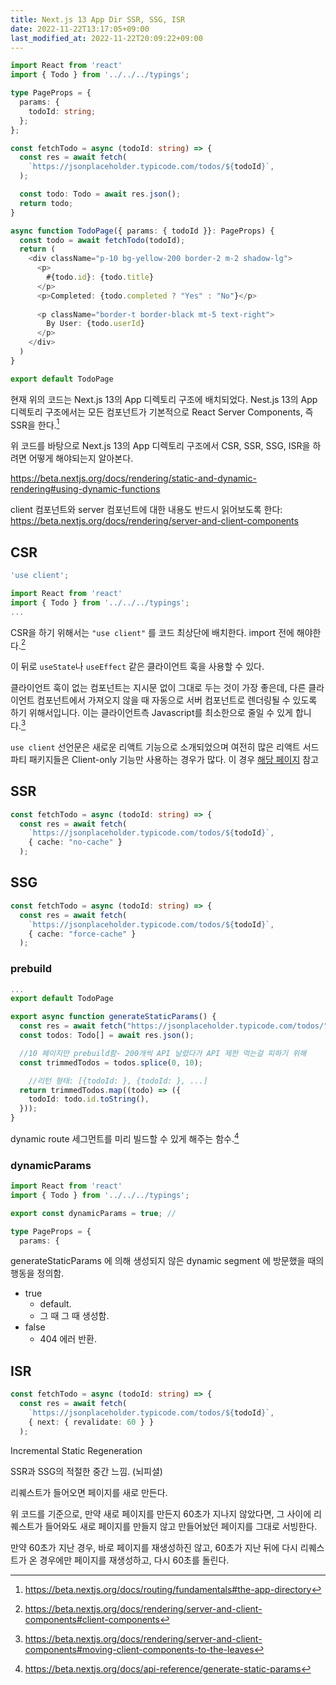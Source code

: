 ```yaml
---
title: Next.js 13 App Dir SSR, SSG, ISR
date: 2022-11-22T13:17:05+09:00
last_modified_at: 2022-11-22T20:09:22+09:00
---
```


```ts
import React from 'react'
import { Todo } from '../../../typings';

type PageProps = {
  params: {
    todoId: string;
  };
};

const fetchTodo = async (todoId: string) => {
  const res = await fetch(
    `https://jsonplaceholder.typicode.com/todos/${todoId}`,
  );

  const todo: Todo = await res.json();
  return todo; 
}

async function TodoPage({ params: { todoId }}: PageProps) {
  const todo = await fetchTodo(todoId);
  return (
    <div className="p-10 bg-yellow-200 border-2 m-2 shadow-lg">
      <p>
        #{todo.id}: {todo.title}
      </p>
      <p>Completed: {todo.completed ? "Yes" : "No"}</p>
      
      <p className="border-t border-black mt-5 text-right">
        By User: {todo.userId}
      </p>
    </div>
  )
}

export default TodoPage
```

현재 위의 코드는 Next.js 13의 App 디렉토리 구조에 배치되었다. Nest.js 13의 App 디렉토리 구조에서는 모든 컴포넌트가 기본적으로 React Server Components, 즉 SSR을 한다.[^default-ssr]

[^default-ssr]: https://beta.nextjs.org/docs/routing/fundamentals#the-app-directory

위 코드를 바탕으로 Next.js 13의 App 디렉토리 구조에서 CSR, SSR, SSG, ISR을 하려면 어떻게 해야되는지 알아본다.

https://beta.nextjs.org/docs/rendering/static-and-dynamic-rendering#using-dynamic-functions

client 컴포넌트와 server 컴포넌트에 대한 내용도 반드시 읽어보도록 한다: https://beta.nextjs.org/docs/rendering/server-and-client-components

## CSR

```ts
'use client';

import React from 'react'
import { Todo } from '../../../typings';
...
```

CSR을 하기 위해서는 `"use client"` 를 코드 최상단에 배치한다. import 전에 해야한다.[^csr]

[^csr]: https://beta.nextjs.org/docs/rendering/server-and-client-components#client-components

이 뒤로 `useState`나 `useEffect` 같은 클라이언트 훅을 사용할 수 있다.

클라이언트 훅이 없는 컴포넌트는 지시문 없이 그대로 두는 것이 가장 좋은데, 다른 클라이언트 컴포넌트에서 가져오지 않을 때 자동으로 서버 컴포넌트로 렌더링될 수 있도록 하기 위해서입니다. 이는 클라이언트측 Javascript를 최소한으로 줄일 수 있게 합니다.[^csr-leaves]

`use client` 선언문은 새로운 리액트 기능으로 소개되었으며 여전히 많은 리액트 서드 파티 패키지들은 Client-only 기능만 사용하는 경우가 많다. 이 경우 [해당 페이지](https://beta.nextjs.org/docs/rendering/server-and-client-components#third-party-packages) 참고

[^csr-leaves]: https://beta.nextjs.org/docs/rendering/server-and-client-components#moving-client-components-to-the-leaves

## SSR

```ts
const fetchTodo = async (todoId: string) => {
  const res = await fetch(
    `https://jsonplaceholder.typicode.com/todos/${todoId}`,
    { cache: "no-cache" }
  );
```

## SSG

```ts
const fetchTodo = async (todoId: string) => {
  const res = await fetch(
    `https://jsonplaceholder.typicode.com/todos/${todoId}`,
    { cache: "force-cache" }
  );
```

### prebuild

```ts
...
export default TodoPage

export async function generateStaticParams() {
  const res = await fetch("https://jsonplaceholder.typicode.com/todos/");
  const todos: Todo[] = await res.json();

  //10 페이지만 prebuild함- 200개씩 API 날렸다가 API 제한 먹는걸 피하기 위해
  const trimmedTodos = todos.splice(0, 10);

	//리턴 형태: [{todoId: }, {todoId: }, ...]
  return trimmedTodos.map((todo) => ({
    todoId: todo.id.toString(),
  }));
}
```

dynamic route 세그먼트를 미리 빌드할 수 있게 해주는 함수.[^gSP]

[^gSP]: https://beta.nextjs.org/docs/api-reference/generate-static-params

### dynamicParams

```ts
import React from 'react'
import { Todo } from '../../../typings';

export const dynamicParams = true; //

type PageProps = {
  params: {
```

generateStaticParams 에 의해 생성되지 않은 dynamic segment 에 방문했을 때의 행동을 정의함.
- true
	- default.
	- 그 때 그 때 생성함.
- false
	- 404 에러 반환.

## ISR

```ts
const fetchTodo = async (todoId: string) => {
  const res = await fetch(
    `https://jsonplaceholder.typicode.com/todos/${todoId}`,
    { next: { revalidate: 60 } }
  );
```

Incremental Static Regeneration

SSR과 SSG의 적절한 중간 느낌. (뇌피셜)

리퀘스트가 들어오면 페이지를 새로 만든다.

위 코드를 기준으로, 만약 새로 페이지를 만든지 60초가 지나지 않았다면, 그 사이에 리퀘스트가 들어와도 새로 페이지를 만들지 않고 만들어놨던 페이지를 그대로 서빙한다.

만약 60초가 지난 경우, 바로 페이지를 재생성하진 않고, 60초가 지난 뒤에 다시 리퀘스트가 온 경우에만 페이지를 재생성하고, 다시 60초를 돌린다.

